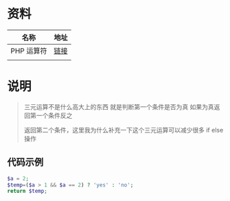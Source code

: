 # 资料

| 名称       | 地址                                                  |
| ---------- | ----------------------------------------------------- |
| PHP 运算符 | [链接](https://www.runoob.com/php/php-operators.html) |
|            |                                                       |



# 说明

> 三元运算不是什么高大上的东西 就是判断第一个条件是否为真  如果为真返回第一个条件反之
>
> 返回第二个条件，这里我为什么补充一下这个三元运算可以减少很多 if else 操作

## 代码示例

```php
$a = 2;
$temp=($a > 1 && $a == 2) ? 'yes' : 'no';
return $temp;
```
